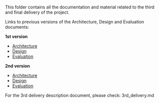 This folder contains all the documentation and material related to the third and final delivery of the project.

Links to previous versions of the Architecture, Design and Evaluation documents:

**1st version**
- [Architecture](https://github.com/Giulio64/IOT2020BigProject/tree/master/First%20Iteration/Architecture)
- [Design](https://github.com/Giulio64/IOT2020BigProject/tree/master/First%20Iteration/Design)
- [Evaluation](https://github.com/Giulio64/IOT2020BigProject/tree/master/First%20Iteration/Evaluation)

**2nd version**
- [Architecture](https://github.com/Giulio64/IOT2020BigProject/tree/master/Second%20Iteration/Architecture)
- [Design](https://github.com/Giulio64/IOT2020BigProject/tree/master/Second%20Iteration/Design)
- [Evaluation](https://github.com/Giulio64/IOT2020BigProject/tree/master/Second%20Iteration/Evaluation)

For the 3rd delivery description document, please check: 3rd_delivery.md
